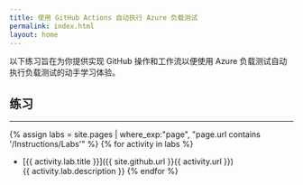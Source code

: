 ```yaml
---
title: 使用 GitHub Actions 自动执行 Azure 负载测试
permalink: index.html
layout: home
---
```


以下练习旨在为你提供实现 GitHub 操作和工作流以便使用 Azure 负载测试自动执行负载测试的动手学习体验。 

## 练习
<hr/>


{% assign labs = site.pages | where_exp:"page", "page.url contains '/Instructions/Labs'" %} {% for activity in labs  %}
* [{{ activity.lab.title }}]({{ site.github.url }}{{ activity.url }}) <br/> {{ activity.lab.description }} {% endfor %}
